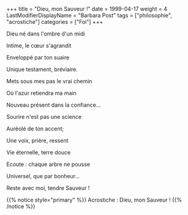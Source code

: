 +++
title = "Dieu, mon Sauveur !"
date = 1999-04-17
weight = 4
LastModifierDisplayName = "Barbara Post"
tags = ["philosophie", "acrostiche"]
categories = ["Foi"]
+++

Dieu né dans l'ombre d'un midi

Intime, le cœur s'agrandit

Enveloppé par ton suaire

Unique testament, bréviaire.

Mets sous mes pas le vrai chemin

Où l'azur retiendra ma main

Nouveau présent dans la confiance...

Sourire n'est pas une science

Auréolé de ton accent;

Une voix, prière, ressent

Vie éternelle, terre douce

Ecoute : chaque arbre ne pousse

Universel, que par bonheur...

Reste avec moi, tendre Sauveur !

{{% notice style="primary" %}}
Acrostiche : Dieu, mon Sauveur !
{{% /notice %}}
